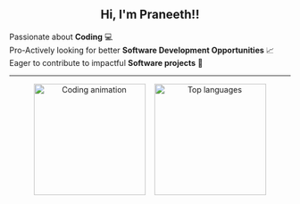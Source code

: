 <h2 align="center">Hi, I'm Praneeth!!</h2>

<p align="left">
  Passionate about <strong>Coding</strong> 💻<br>
  Pro-Actively looking for better <strong>Software Development Opportunities</strong> 📈<br>
  Eager to contribute to impactful <strong>Software projects</strong> 🚀
</p>

---

<div align="center" style="display: flex; justify-content: center; flex-wrap: wrap; gap: 1rem;">
  <img src="https://user-images.githubusercontent.com/74038190/264141683-8aa99f6c-267d-4977-9cd3-1a4c11675863.gif" alt="Coding animation" height="200" />

  <picture>
    <source 
      srcset="https://github-readme-stats.vercel.app/api/top-langs?username=Praneeth003&layout=compact&card_width=320&langs_count=8&theme=gotham&hide_border=true" 
      media="(prefers-color-scheme: dark)" 
    />
    <source 
      srcset="https://github-readme-stats.vercel.app/api/top-langs?username=Praneeth003&layout=compact&card_width=320&langs_count=8&theme=vue&hide_border=true" 
      media="(prefers-color-scheme: light)" 
    />
    <img 
      src="https://github-readme-stats.vercel.app/api/top-langs?username=Praneeth003&layout=compact&card_width=320&langs_count=8&hide_border=true" 
      alt="Top languages" 
      height="200" 
    />
  </picture>
</div>
